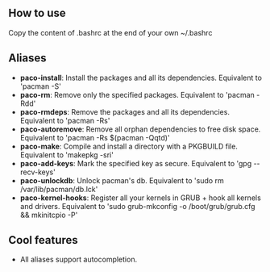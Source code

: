 How to use
---------------------
Copy the content of .bashrc at the end of your own ~/.bashrc

Aliases
---------------------

* **paco-install**: Install the packages and all its dependencies. Equivalent to 'pacman -S'
* **paco-rm**: Remove only the specified packages. Equivalent to 'pacman -Rdd'
* **paco-rmdeps**: Remove the packages and all its dependencies. Equivalent to 'pacman -Rs'
* **paco-autoremove**: Remove all orphan dependencies to free disk space. Equivalent to 'pacman -Rs $(pacman -Qqtd)'
* **paco-make**: Compile and install a directory with a PKGBUILD file. Equivalent to 'makepkg -sri'
* **paco-add-keys**: Mark the specified key as secure. Equivalent to 'gpg --recv-keys'
* **paco-unlockdb**: Unlock pacman's db. Equivalent to 'sudo rm /var/lib/pacman/db.lck'
* **paco-kernel-hooks**: Register all your kernels in GRUB + hook all kernels and drivers. Equivalent to 'sudo grub-mkconfig -o /boot/grub/grub.cfg && mkinitcpio -P'

Cool features
---------------------

* All aliases support autocompletion.
